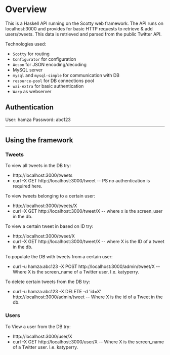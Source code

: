 # Overview

This is a Haskell API running on the Scotty web framework. The API runs on localhost:3000 and provides for basic HTTP requests to retrieve & add users/tweets. This data is retrieved and parsed from the public Twitter API.

Technologies used:

* `Scotty` for routing
* `Configurator` for configuration
* `Aeson` for JSON encoding/decoding
*  MySQL server
* `mysql` and `mysql-simple` for communication with DB
* `resource-pool` for DB connections pool
* `wai-extra` for basic authentication
* `Warp` as webserver

## Authentication
User: hamza
Password: abc123

-------------

## Using the framework

### Tweets

To view all tweets in the DB try:
- http://localhost:3000/tweets
- curl -X GET http://localhost:3000/tweet
-- PS no authentication is required here.

To view tweets belonging to a certain user:
- http://localhost:3000/tweets/X
- curl -X GET http://localhost:3000/tweet/X
-- where x is the screen_user in the db.

To view a certain tweet in based on ID try:
- http://localhost:3000/tweet/X
- curl -X GET http://localhost:3000/tweet/X
-- where X is the ID of a tweet in the db.

To populate the DB with tweets from a certain user:
- curl -u hamza:abc123 -X POST http://localhost:3000/admin/tweet/X
-- Where X is the screen_name of a Twitter user. I.e. katyperry.

To delete certain tweets from the DB try:
- curl -u hamza:abc123 -X DELETE -d 'id=X' http://localhost:3000/admin/tweet
-- Where X is the id of a Tweet in the db.

### Users

To View a user from the DB try:
- http://localhost:3000/user/X
- curl -X GET http://localhost:3000/user/X 
-- Where X is the screen_name of a Twitter user. I.e. katyperry.